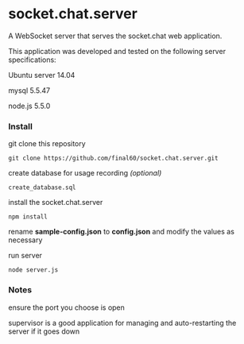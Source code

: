 # socket.chat.server
A WebSocket server that serves the socket.chat web application.

This application was developed and tested on the following server specifications:

Ubuntu server 14.04

mysql 5.5.47

node.js 5.5.0

<h3>Install</h3>
git clone this repository<br>

``git clone https://github.com/final60/socket.chat.server.git``

create database for usage recording <i>(optional)</i><br>

``create_database.sql``

install the socket.chat.server<br>

``npm install``

rename <b>sample-config.json</b> to <b>config.json</b> and modify the values as necessary

run server<br>

``node server.js``

<h3>Notes</h3>
ensure the port you choose is open

supervisor is a good application for managing and auto-restarting the server if it goes down


